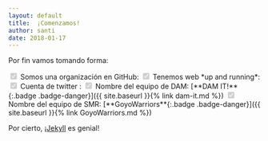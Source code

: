 ```yaml
---
layout: default
title:  ¡Comenzamos!
author: santi
date: 2018-01-17
---
```


Por fin vamos tomando forma:

<label class="form-check-label">
    <input class="form-check-input" type="checkbox" checked="checked" disabled>
    Somos una organización en GitHub: <https://github.com/goyobot>
</label>

<label class="form-check-label">
    <input class="form-check-input" type="checkbox" checked="checked" disabled>
    Tenemos web *up and running*: <https://goyobot.github.com>
</label>

<label class="form-check-label">
    <input class="form-check-input" type="checkbox" checked="checked" disabled>
    Cuenta de twitter <i class="fa fa-twitter"></i>: <https://twitter.com/goyobot>
</label>

<label class="form-check-label">
    <input class="form-check-input" type="checkbox" checked="checked" disabled>
    Nombre del equipo de DAM: [**DAM IT!**{:.badge .badge-danger}]({{ site.baseurl }}{% link dam-it.md %})
</label>

<label class="form-check-label">
    <input class="form-check-input" type="checkbox" checked="checked" disabled>
    Nombre del equipo de SMR: [**GoyoWarriors**{:.badge .badge-danger}]({{ site.baseurl }}{% link GoyoWarriors.md %})
</label>

Por cierto, ¡[Jekyll](https://jekyllrb.com) es genial!